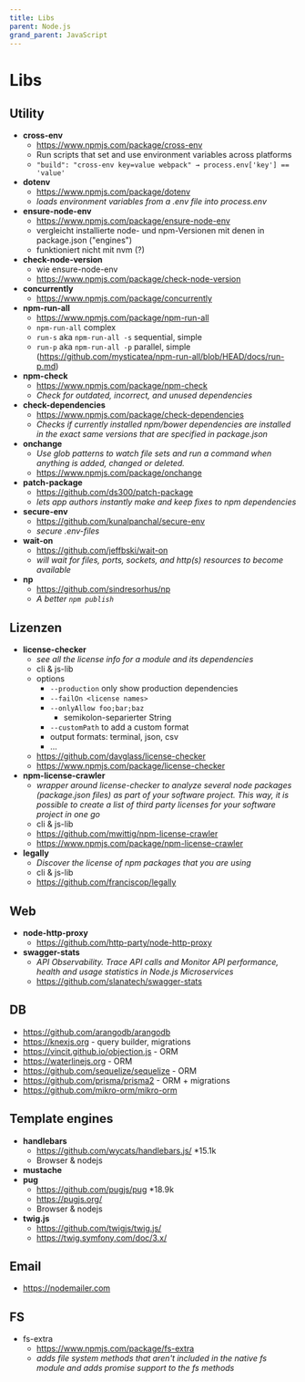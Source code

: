 ```yaml
---
title: Libs
parent: Node.js
grand_parent: JavaScript
---
```


# Libs

## Utility
- **cross-env**
  - <https://www.npmjs.com/package/cross-env>
  - Run scripts that set and use environment variables across platforms 
  - `"build": "cross-env key=value webpack" → process.env['key'] == 'value'`
- **dotenv**
  - <https://www.npmjs.com/package/dotenv>
  - *loads environment variables from a .env file into process.env*
- **ensure-node-env**
  - <https://www.npmjs.com/package/ensure-node-env>
  - vergleicht installierte node- und npm-Versionen mit denen in package.json ("engines")
  - funktioniert nicht mit nvm (?)
- **check-node-version**
  - wie ensure-node-env
  - <https://www.npmjs.com/package/check-node-version>
- **concurrently**
  - <https://www.npmjs.com/package/concurrently>
- **npm-run-all**
  - <https://www.npmjs.com/package/npm-run-all>
  - `npm-run-all` complex
  - `run-s` aka `npm-run-all -s` sequential, simple
  - `run-p` aka `npm-run-all -p` parallel, simple (<https://github.com/mysticatea/npm-run-all/blob/HEAD/docs/run-p.md>)
- **npm-check**
  - <https://www.npmjs.com/package/npm-check>
  - *Check for outdated, incorrect, and unused dependencies*
- **check-dependencies**
  - <https://www.npmjs.com/package/check-dependencies>
  - *Checks if currently installed npm/bower dependencies are installed in the exact same versions that are specified in package.json*
- **onchange**
  - *Use glob patterns to watch file sets and run a command when anything is added, changed or deleted.*
  - <https://www.npmjs.com/package/onchange>
- **patch-package**
  - <https://github.com/ds300/patch-package>
  - *lets app authors instantly make and keep fixes to npm dependencies*
- **secure-env**
  - <https://github.com/kunalpanchal/secure-env>
  - *secure .env-files*
- **wait-on**
  - <https://github.com/jeffbski/wait-on>
  - *will wait for files, ports, sockets, and http(s) resources to become available*
- **np**
  - <https://github.com/sindresorhus/np>
  - *A better `npm publish`*


## Lizenzen
- **license-checker**
  - *see all the license info for a module and its dependencies*
  - cli & js-lib
  - options
    - `--production` only show production dependencies
    - `--failOn <license names>`
    - `--onlyAllow foo;bar;baz`
      - semikolon-separierter String
    - `--customPath` to add a custom format
    - output formats: terminal, json, csv
    - ...
  - <https://github.com/davglass/license-checker>
  - <https://www.npmjs.com/package/license-checker>
- **npm-license-crawler**
  - *wrapper around license-checker to analyze several node packages (package.json files) as part of your software project. This way, it is possible to create a list of third party licenses for your software project in one go*
  - cli & js-lib
  - <https://github.com/mwittig/npm-license-crawler>
  - <https://www.npmjs.com/package/npm-license-crawler>
- **legally**
  - *Discover the license of npm packages that you are using*
  - cli & js-lib
  - <https://github.com/franciscop/legally>


## Web
- **node-http-proxy**
  - <https://github.com/http-party/node-http-proxy>
- **swagger-stats**
  - *API Observability. Trace API calls and Monitor API performance, health and usage statistics in Node.js Microservices*
  - <https://github.com/slanatech/swagger-stats>


## DB
- <https://github.com/arangodb/arangodb>
- <https://knexjs.org> - query builder, migrations
- <https://vincit.github.io/objection.js> - ORM
- <https://waterlinejs.org> - ORM
- <https://github.com/sequelize/sequelize> - ORM
- <https://github.com/prisma/prisma2> - ORM + migrations
- <https://github.com/mikro-orm/mikro-orm>


## Template engines
- **handlebars**
  - <https://github.com/wycats/handlebars.js/> *15.1k
  - Browser & nodejs
- **mustache**
- **pug**
  - <https://github.com/pugjs/pug> *18.9k
  - <https://pugjs.org/>
  - Browser & nodejs
- **twig.js**
  - <https://github.com/twigjs/twig.js/>
  - <https://twig.symfony.com/doc/3.x/> 


## Email
- <https://nodemailer.com>


## FS
- fs-extra
  - <https://www.npmjs.com/package/fs-extra>
  - *adds file system methods that aren't included in the native fs module and adds promise support to the fs methods*
